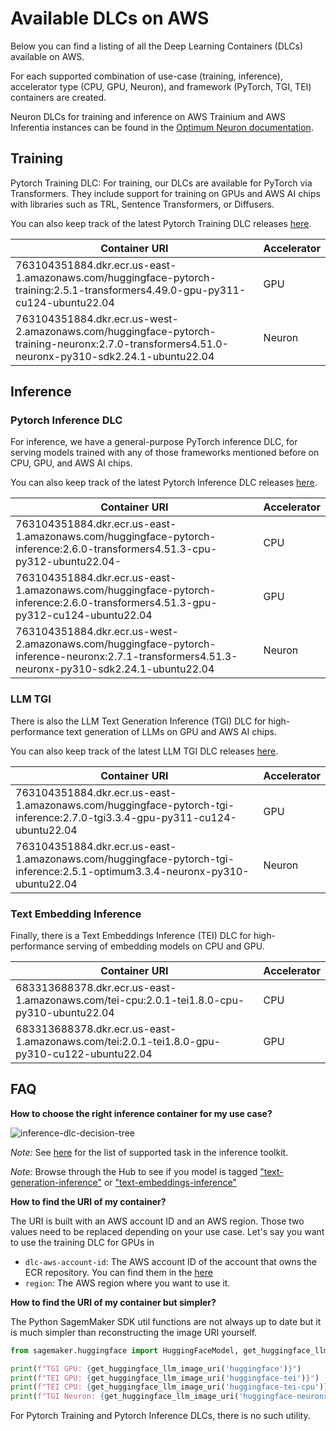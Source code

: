 # Available DLCs on AWS

Below you can find a listing of all the Deep Learning Containers (DLCs) available on AWS.

For each supported combination of use-case (training, inference), accelerator type (CPU, GPU, Neuron), and framework (PyTorch, TGI, TEI) containers are created.

Neuron DLCs for training and inference on AWS Trainium and AWS Inferentia instances can be found in the [Optimum Neuron documentation](https://huggingface.co/docs/optimum-neuron/en/containers).

## Training

Pytorch Training DLC: For training, our DLCs are available for PyTorch via Transformers. They include support for training on GPUs and AWS AI chips with libraries such as TRL, Sentence Transformers, or Diffusers.

You can also keep track of the latest Pytorch Training DLC releases [here](https://github.com/aws/deep-learning-containers/releases?q=huggingface-training+AND+NOT+neuronx&expanded=true).

| Container URI                                                                                                                    | Accelerator |
| -------------------------------------------------------------------------------------------------------------------------------- | ----------- |
| 763104351884.dkr.ecr.us-east-1.amazonaws.com/huggingface-pytorch-training:2.5.1-transformers4.49.0-gpu-py311-cu124-ubuntu22.04 | GPU         |
| 763104351884.dkr.ecr.us-west-2.amazonaws.com/huggingface-pytorch-training-neuronx:2.7.0-transformers4.51.0-neuronx-py310-sdk2.24.1-ubuntu22.04 | Neuron         |

## Inference

### Pytorch Inference DLC

For inference, we have a general-purpose PyTorch inference DLC, for serving models trained with any of those frameworks mentioned before on CPU, GPU, and AWS AI chips.

You can also keep track of the latest Pytorch Inference DLC releases [here](https://github.com/aws/deep-learning-containers/releases?q=huggingface-inference+AND+NOT+tgi+AND+NOT+neuronx&expanded=true).

| Container URI                                                                                                                    | Accelerator |
| -------------------------------------------------------------------------------------------------------------------------------- | ----------- |
| 763104351884.dkr.ecr.us-east-1.amazonaws.com/huggingface-pytorch-inference:2.6.0-transformers4.51.3-cpu-py312-ubuntu22.04- | CPU         |
| 763104351884.dkr.ecr.us-east-1.amazonaws.com/huggingface-pytorch-inference:2.6.0-transformers4.51.3-gpu-py312-cu124-ubuntu22.04 | GPU         |
| 763104351884.dkr.ecr.us-west-2.amazonaws.com/huggingface-pytorch-inference-neuronx:2.7.1-transformers4.51.3-neuronx-py310-sdk2.24.1-ubuntu22.04 | Neuron         |

### LLM TGI

There is also the LLM Text Generation Inference (TGI) DLC for high-performance text generation of LLMs on GPU and AWS AI chips.

You can also keep track of the latest LLM TGI DLC releases [here](https://github.com/aws/deep-learning-containers/releases?q=tgi+AND+gpu&expanded=true).

| Container URI                                                                                                                    | Accelerator |
| -------------------------------------------------------------------------------------------------------------------------------- | ----------- |
| 763104351884.dkr.ecr.us-east-1.amazonaws.com/huggingface-pytorch-tgi-inference:2.7.0-tgi3.3.4-gpu-py311-cu124-ubuntu22.04 | GPU         |
| 763104351884.dkr.ecr.us-east-1.amazonaws.com/huggingface-pytorch-tgi-inference:2.5.1-optimum3.3.4-neuronx-py310-ubuntu22.04 | Neuron         |

### Text Embedding Inference

Finally, there is a Text Embeddings Inference (TEI) DLC for high-performance serving of embedding models on CPU and GPU.

| Container URI                                                                                                                    | Accelerator |
| -------------------------------------------------------------------------------------------------------------------------------- | ----------- |
| 683313688378.dkr.ecr.us-east-1.amazonaws.com/tei-cpu:2.0.1-tei1.8.0-cpu-py310-ubuntu22.04 | CPU         |
| 683313688378.dkr.ecr.us-east-1.amazonaws.com/tei:2.0.1-tei1.8.0-gpu-py310-cu122-ubuntu22.04 | GPU         |

## FAQ

**How to choose the right inference container for my use case?**

![inference-dlc-decision-tree](https://huggingface.co/datasets/huggingface/documentation-images/resolve/main/sagemaker/inference-dlc-decision-tree.png)

*Note:* See [here](https://huggingface.co/docs/sagemaker/main/en/reference/inference-toolkit) for the list of supported task in the inference toolkit.

*Note:* Browse through the Hub to see if you model is tagged ["text-generation-inference"](https://huggingface.co/models?other=text-generation-inference) or ["text-embeddings-inference"](https://huggingface.co/models?other=text-embeddings-inference)

**How to find the URI of my container?**

The URI is built with an AWS account ID and an AWS region. Those two values need to be replaced depending on your use case.
Let's say you want to use the training DLC for GPUs in  
- `dlc-aws-account-id`: The AWS account ID of the account that owns the ECR repository. You can find them in the [here](https://github.com/aws/sagemaker-python-sdk/blob/e0b9d38e1e3b48647a02af23c4be54980e53dc61/src/sagemaker/image_uri_config/huggingface.json#L21)
- `region`: The AWS region where you want to use it.

**How to find the URI of my container but simpler?**

The Python SagemMaker SDK util functions are not always up to date but it is much simpler than reconstructing the image URI yourself. 

```python
from sagemaker.huggingface import HuggingFaceModel, get_huggingface_llm_image_uri

print(f"TGI GPU: {get_huggingface_llm_image_uri('huggingface')}")
print(f"TEI GPU: {get_huggingface_llm_image_uri('huggingface-tei')}")
print(f"TEI CPU: {get_huggingface_llm_image_uri('huggingface-tei-cpu')}")
print(f"TGI Neuron: {get_huggingface_llm_image_uri('huggingface-neuronx')}")
```

For Pytorch Training and Pytorch Inference DLCs, there is no such utility. 